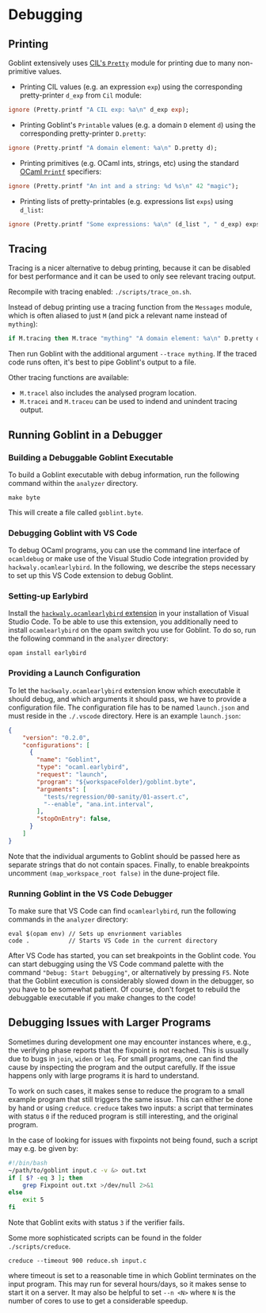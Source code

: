 # Debugging

## Printing
Goblint extensively uses [CIL's `Pretty`](https://people.eecs.berkeley.edu/~necula/cil/api/Pretty.html) module for printing due to many non-primitive values.

* Printing CIL values (e.g. an expression `exp`) using the corresponding pretty-printer `d_exp` from `Cil` module:

```ocaml
ignore (Pretty.printf "A CIL exp: %a\n" d_exp exp);
```

* Printing Goblint's `Printable` values (e.g. a domain `D` element `d`) using the corresponding pretty-printer `D.pretty`:

```ocaml
ignore (Pretty.printf "A domain element: %a\n" D.pretty d);
```

* Printing primitives (e.g. OCaml ints, strings, etc) using the standard [OCaml `Printf`](https://ocaml.org/api/Printf.html) specifiers:

```ocaml
ignore (Pretty.printf "An int and a string: %d %s\n" 42 "magic");
```

* Printing lists of pretty-printables (e.g. expressions list `exps`) using `d_list`:

```ocaml
ignore (Pretty.printf "Some expressions: %a\n" (d_list ", " d_exp) exps);
```


## Tracing
Tracing is a nicer alternative to debug printing, because it can be disabled for best performance and it can be used to only see relevant tracing output.

Recompile with tracing enabled: `./scripts/trace_on.sh`.

Instead of debug printing use a tracing function from the `Messages` module, which is often aliased to just `M` (and pick a relevant name instead of `mything`):
```ocaml
if M.tracing then M.trace "mything" "A domain element: %a\n" D.pretty d;
```

Then run Goblint with the additional argument `--trace mything`.
If the traced code runs often, it's best to pipe Goblint's output to a file.

Other tracing functions are available:

* `M.tracel` also includes the analysed program location.
* `M.tracei` and `M.traceu` can be used to indend and unindent tracing output.

## Running Goblint in a Debugger
### Building a Debuggable Goblint Executable

To build a Goblint executable with debug information, run the following command within the `analyzer` directory.

```console
make byte
```

This will create a file called `goblint.byte`.

### Debugging Goblint with VS Code

To debug OCaml programs, you can use the command line interface of `ocamldebug` or make use of the Visual Studio Code
integration provided by `hackwaly.ocamlearlybird`.
In the following, we describe the steps necessary to set up this VS Code extension to
debug Goblint.

### Setting-up Earlybird

Install the [`hackwaly.ocamlearlybird` extension](https://marketplace.visualstudio.com/items?itemName=hackwaly.ocamlearlybird) in your installation of Visual Studio Code.
To be able to use this extension, you additionally need to install `ocamlearlybird` on the opam switch you use for Goblint.
To do so, run the following command in the `analyzer` directory:

```console
opam install earlybird
```

### Providing a Launch Configuration

To let the `hackwaly.ocamlearlybird` extension know which executable it should debug, and which arguments it should pass, we have to provide a configuration file.
The configuration file has to be named `launch.json` and must reside in the `./.vscode` directory. Here is an example `launch.json`:

```JSON
{
    "version": "0.2.0",
    "configurations": [
      {
        "name": "Goblint",
        "type": "ocaml.earlybird",
        "request": "launch",
        "program": "${workspaceFolder}/goblint.byte",
        "arguments": [
          "tests/regression/00-sanity/01-assert.c",
          "--enable", "ana.int.interval",
        ],
        "stopOnEntry": false,
      }
    ]
}
```
Note that the individual arguments to Goblint should be passed here as separate strings that do not contain spaces. Finally, to enable breakpoints uncomment `(map_workspace_root false)` in the dune-project file.

### Running Goblint in the VS Code Debugger

To make sure that VS Code can find `ocamlearlybird`, run the following commands in the `analyzer` directory:

```console
eval $(opam env) // Sets up envrionment variables
code .           // Starts VS Code in the current directory
```

After VS Code has started, you can set breakpoints in the Goblint code. You can start debugging using the VS Code command palette with the command `"Debug: Start Debugging"`, or alternatively by pressing `F5`. Note that the Goblint execution is considerably slowed down in the debugger, so you have to be somewhat patient.
Of course, don't forget to rebuild the debuggable executable if you make changes to the code!

## Debugging Issues with Larger Programs

Sometimes during development one may encounter instances where, e.g., the verifying phase reports that the fixpoint is not reached. This is usually due to bugs in `join`, `widen` or `leq`. For small programs, one can find the cause by inspecting the program and the output carefully. If the issue happens only with large programs it is hard to understand.

To work on such cases, it makes sense to reduce the program to a small example program that still triggers the same issue. This can either be done by hand or using `creduce`. `creduce` takes two inputs: a script that terminates with status `0` if the reduced program is still interesting, and the original program.

In the case of looking for issues with fixpoints not being found, such a script may e.g. be given by:

```bash
#!/bin/bash
~/path/to/goblint input.c -v &> out.txt
if [ $? -eq 3 ]; then
    grep Fixpoint out.txt >/dev/null 2>&1
else
    exit 5
fi
```

Note that Goblint exits with status `3` if the verifier fails.

Some more sophisticated scripts can be found in the folder `./scripts/creduce`.

```console
creduce --timeout 900 reduce.sh input.c
```
where timeout is set to a reasonable time in which Goblint terminates on the input program. This may run for several hours/days, so it makes sense to start it on
a server. It may also be helpful to set `--n <N>` where `N` is the number of cores to use to get a considerable speedup.
